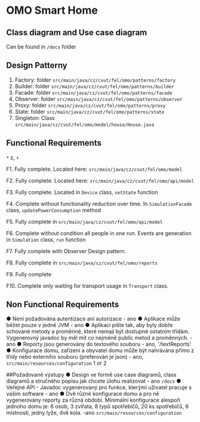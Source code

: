 # OMO Smart Home

## Class diagram and Use case diagram
Can be found in `/docs` folder

## Design Patterny
1. Factory: folder `src/main/java/cz/cvut/fel/omo/patterns/factory`
2. Builder: folder `src/main/java/cz/cvut/fel/omo/patterns/builder`
3. Facade: folder `src/main/java/cz/cvut/fel/omo/patterns/facade`
4. Observer: folder `src/main/java/cz/cvut/fel/omo/patterns/observer`
5. Proxy: folder `src/main/java/cz/cvut/fel/omo/patterns/proxy`
6. State: folder `src/main/java/cz/cvut/fel/omo/patterns/state`
7. Singleton: Class `src/main/java/cz/cvut/fel/omo/model/house/House.java`

## Functional Requirements

`*` z, `+` 

F1. Fully complete. Located here: `src/main/java/cz/cvut/fel/omo/model`

F2. Fully complete. Located here: `src/main/java/cz/cvut/fel/omo/api/model`

F3. Fully complete. Located in `Device` class, `setState` function

F4. Complete without functionality reduction over time. In `SimulationFacade` class, `updatePowerConsumption` method

F5. Fully complete in `src/main/java/cz/cvut/fel/omo/api/model`

F6. Complete without condition all people in one run. Events are generation in `Simulation` class, `run` function

F7. Fully complete with Observer Design pattern.

F8. Fully complete in `src/main/java/cz/cvut/fel/omo/reports`

F9. Fully complete

F10. Complete only waiting for transport usage in `Transport` class.


## Non Functional Requirements
●	Není požadována autentizace ani autorizace - ano
●	Aplikace může běžet pouze v jedné JVM - ano
●	Aplikaci pište tak, aby byly dobře schované metody a proměnné, které nemají být dostupné ostatním třídám. Vygenerovný javadoc by měl mít co nejméně public metod a proměnných. - ano
●	Reporty jsou generovány do textového souboru - ano, '/textReports'
●	Konfigurace domu, zařízení a obyvatel domu může být nahrávána přímo z třídy nebo externího souboru (preferován je json) - ano, `src/main/resources/configuration` 1 or 2


##Požadované výstupy
●	Design ve formě use case diagramů, class diagramů a stručného popisu jak chcete úlohu realizovat - ano `/docs`
●	Veřejné API - Javadoc vygenerovaný pro funkce, kterými uživatel pracuje s vaším software - ano
●	Dvě různé konfigurace domu a pro ně vygenerovány reporty za různá období. Minimální konfigurace alespoň jednoho domu je: 6 osob, 3 zvířata, 8 typů spotřebičů, 20 ks spotřebičů, 6 místností, jedny lyže, dvě kola. -ano `src/main/resources/configuration` 
 



